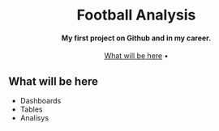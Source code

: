 
<h1 align="center">
  <br>
  Football Analysis
  <br>
</h1>

<h4 align="center">My first project on Github and in my career.</h4>

<p align="center">
  <a href="#key-features">What will be here</a> •
</p>

## What will be here

* Dashboards
* Tables
* Analisys
